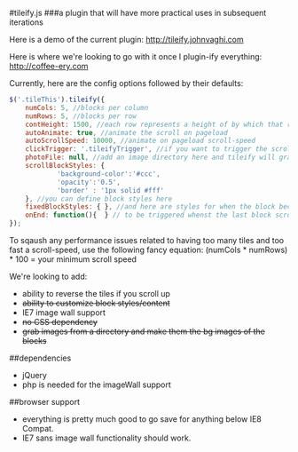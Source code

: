 #tileify.js
###a plugin that will have more practical uses in subsequent iterations

Here is a demo of the current plugin:
http://tileify.johnvaghi.com

Here is where we're looking to go with it once I plugin-ify everything:
http://coffee-ery.com

Currently, here are the config options followed by their defaults:

```javascript
$('.tileThis').tileify({
	numCols: 5, //blocks per column
	numRows: 5, //blocks per row
	contHeight: 1500, //each row represents a height of by which that row is randomly assigned a location within - this is that height
	autoAnimate: true, //animate the scroll on pageload
	autoScrollSpeed: 10000, //animate on pageload scroll-speed
	clickTrigger: '.tileifyTrigger', //if you want to trigger the scroll on click, here's your chance
	photoFile: null, //add an image directory here and tileify will grab the images and randomly insert them into the tiles
	scrollBlockStyles: { 
			'background-color':'#ccc',
			'opacity':'0.5',
			'border' : '1px solid #fff'
	}, //you can define block styles here
	fixedBlockStyles: { }, //and here are styles for when the block becomes fixed...it's probably a better idea to just define .tileifyBlock and .tileifyBlockFixed styles in your css
	onEnd: function(){  } // to be triggered whenst the last block scrolls in
});
```

To sqaush any performance issues related to having too many tiles and too fast a scroll-speed, use the following fancy equation:
(numCols * numRows) * 100 = your minimum scroll speed

We're looking to add:

- ability to reverse the tiles if you scroll up
- ~~ability to customize block styles/content~~
- IE7 image wall support
- ~~no CSS dependency~~
- ~~grab images from a directory and make them the bg images of the blocks~~

##dependencies
- jQuery
- php is needed for the imageWall support

##browser support
- everything is pretty much good to go save for anything below IE8 Compat. 
- IE7 sans image wall functionality should work.

